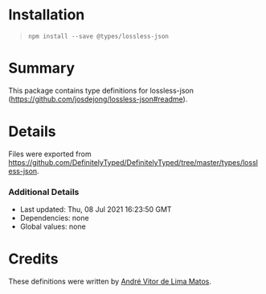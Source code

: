 # Installation
> `npm install --save @types/lossless-json`

# Summary
This package contains type definitions for lossless-json (https://github.com/josdejong/lossless-json#readme).

# Details
Files were exported from https://github.com/DefinitelyTyped/DefinitelyTyped/tree/master/types/lossless-json.

### Additional Details
 * Last updated: Thu, 08 Jul 2021 16:23:50 GMT
 * Dependencies: none
 * Global values: none

# Credits
These definitions were written by [André Vitor de Lima Matos](https://github.com/andrevmatos).
